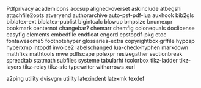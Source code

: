 Pdfprivacy
academicons
accsup
aligned-overset
askinclude
atbegshi
attachfile2opts
atveryend
authorarchive
auto-pst-pdf-lua
auxhook
bib2gls
biblatex-ext
biblatex-publist
bigintcalc
blowup
bmpsize
bnumexpr
bookmark
centernot
changebar?
chemarr
chemfig
colonequals
doclicense
easyfig
elements
embedfile
endfloat
engord
epstopdf-pkg
etoc
fontawesome5
footnotehyper
glossaries-extra
copyrightbox
grffile
hypcap
hyperxmp
intopdf
invoice2
labelschanged
lua-check-hyphen
markdown
mathfixs
mathtools
mwe
pdflscape
polexpr
resizegather
sectionbreak
spreadtab
statmath
subfiles
systeme
tabularht
tcolorbox
tikz-ladder
tikz-layers
tikz-relay
tikz-sfc
typewriter
witharrows
xurl

a2ping utility
dvisvgm utility
latexindent
latexmk
texdef
